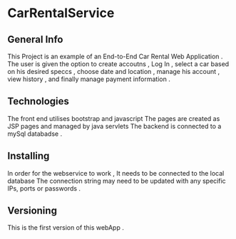 # CarRentalService

## General Info
This Project is an example of an  End-to-End Car Rental Web Application . 
The user is given the option to create accoutns , Log In , select a car based on his desired speccs , choose date and location , 
manage his account , view history , and finally manage payment information . 


## Technologies 

The front end utilises bootstrap and javascript 
The pages are created as JSP pages and managed by java servlets 
The backend is connected to a mySql databadse .


## Installing 

In order for the webservice to work , It needs to be connected to the local database 
The connection string may need to be updated with any specific IPs, ports or passwords .

## Versioning 
This is the first version of this webApp .



